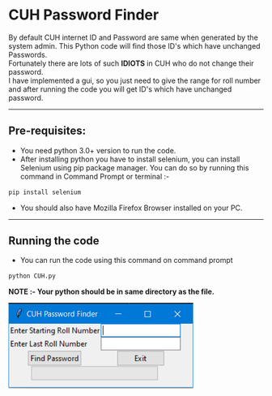 # CUH Password Finder
By default CUH internet ID and Password are same when generated by the system admin. This Python code will find those ID's which have unchanged Passwords.<br>
Fortunately there are lots of such **IDIOTS** in CUH who do not change their password.<br>
I have implemented a gui, so you just need to give the range for roll number and after running the code you will get ID's which have unchanged password.<br>
___
## Pre-requisites:
- You need python 3.0+ version to run the code.
- After installing python you have to install selenium, you can install Selenium using pip package manager. You can do so by running this command in Command Prompt or terminal :-
```python
pip install selenium
```
- You should also have Mozilla Firefox Browser installed on your PC.<br>
___
## Running the code
- You can run the code using this command on command prompt
```python
python CUH.py
```
__NOTE :- Your python should be in same directory as the file.__<br>

![Screen Shot](https://github.com/kushagra414/CUH-Password-Finder/blob/master/password_finder.PNG)
